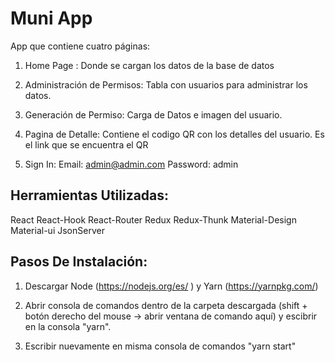 # Muni App

App que contiene cuatro páginas:

1) Home Page : Donde se cargan los datos de la base de datos 

2) Administración de Permisos: Tabla con usuarios para administrar los datos.

3) Generación de Permiso: Carga de Datos e imagen del usuario. 

4) Pagina de Detalle: Contiene el codigo QR con los detalles del usuario. Es el link que se encuentra el QR

5) Sign In: Email: admin@admin.com Password: admin

## Herramientas Utilizadas:

React React-Hook React-Router Redux Redux-Thunk Material-Design Material-ui JsonServer

## Pasos De Instalación: 

1) Descargar Node (https://nodejs.org/es/ ) y Yarn (https://yarnpkg.com/)

2) Abrir consola de comandos dentro de la carpeta descargada (shift + botón derecho del mouse -> abrir ventana de comando aquí) y escibrir en la consola "yarn".

3) Escribir nuevamente en misma consola de comandos "yarn start"

